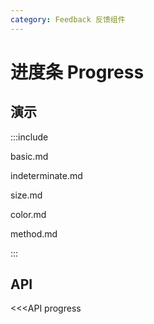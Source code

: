 ```yaml
---
category: Feedback 反馈组件
---
```


# 进度条 Progress

## 演示

:::include

basic.md

indeterminate.md

size.md 

color.md

method.md

:::

## API

<<<API progress
